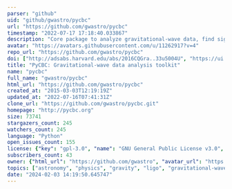 ```yaml
---
parser: "github"
uid: "github/gwastro/pycbc"
url: "https://github.com/gwastro/pycbc"
timestamp: "2022-07-17 17:18:40.033867"
description: "Core package to analyze gravitational-wave data, find signals, and study their parameters. This package was used in the first direct detection of gravitational waves (GW150914), and is used in the ongoing analysis of LIGO/Virgo data.  "
avatar: "https://avatars.githubusercontent.com/u/11262917?v=4"
repo_url: "https://github.com/gwastro/pycbc"
doi: ["http://adsabs.harvard.edu/abs/2016CQGra..33u5004U", "https://ui.adsabs.harvard.edu/abs/2018ascl.soft05030T/abstract"]
title: "PyCBC: Gravitational-wave data analysis toolkit"
name: "pycbc"
full_name: "gwastro/pycbc"
html_url: "https://github.com/gwastro/pycbc"
created_at: "2015-03-03T12:19:19Z"
updated_at: "2022-07-16T07:41:31Z"
clone_url: "https://github.com/gwastro/pycbc.git"
homepage: "http://pycbc.org"
size: 73741
stargazers_count: 245
watchers_count: 245
language: "Python"
open_issues_count: 155
license: {"key": "gpl-3.0", "name": "GNU General Public License v3.0", "spdx_id": "GPL-3.0", "url": "https://api.github.com/licenses/gpl-3.0", "node_id": "MDc6TGljZW5zZTk="}
subscribers_count: 43
owner: {"html_url": "https://github.com/gwastro", "avatar_url": "https://avatars.githubusercontent.com/u/11262917?v=4", "login": "gwastro", "type": "Organization"}
topics: ["astronomy", "physics", "gravity", "ligo", "gravitational-waves", "pycbc", "analysis", "python", "black-hole", "neutron-star", "gwastro", "virgo", "signal-processing", "open-science", "cosmic-explorer", "einstein-telescope", "lisa"]
date: "2024-02-03 14:19:50.645747"
---
```

